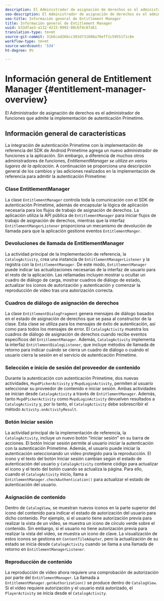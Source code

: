 ```yaml
---
description: El Administrador de asignación de derechos es el administrador de funciones que admite la implementación de autenticación Primetime.
seo-description: El Administrador de asignación de derechos es el administrador de funciones que admite la implementación de autenticación Primetime.
seo-title: Información general de Entitlement Manager
title: Información general de Entitlement Manager
uuid: b33dfae3-a132-4215-9992-80cbf4c87a61
translation-type: tm+mt
source-git-commit: 31b6cad26bcc393d731080a70eff1c59551f1c8e
workflow-type: tm+mt
source-wordcount: '534'
ht-degree: 0%

---
```



# Información general de Entitlement Manager {#entitlement-manager-overview}

El Administrador de asignación de derechos es el administrador de funciones que admite la implementación de autenticación Primetime.

## Información general de características

La integración de autenticación Primetime con la implementación de referencia del SDK de Android Primetime agrega un nuevo administrador de funciones a la aplicación. Sin embargo, a diferencia de muchos otros administradores de funciones, *EntitlementManager se utiliza en varios lugares de la aplicación*. A continuación se proporciona una descripción general de los cambios y las adiciones realizados en la implementación de referencia para admitir la autenticación Primetime:

### Clase EntitlementManager

La clase `EntitlementManager` controla toda la comunicación con el SDK de autenticación Primetime, además de encapsular la lógica de aplicación necesaria para los flujos de trabajo de asignación de derechos. La aplicación utiliza la API pública de `EntitlementManager` para iniciar flujos de trabajo de asignación de derechos, mientras que la interfaz `EntitlementMangerListener` proporciona un mecanismo de devolución de llamada para que la aplicación gestione eventos `EntitlementManger`.

### Devoluciones de llamada de EntitlementManager

La actividad principal de la Implementación de referencia, la `CatalogActivity`, crea una instancia de `EntitlementManagerListener` y la registra con la `EntitlementManager`. De este modo, `EntitlementManager` puede indicar las actualizaciones necesarias de la interfaz de usuario para el resto de la aplicación. Las rellamadas incluyen mostrar u ocultar un cuadro de diálogo de carga, mostrar cuadros de diálogo de estado, actualizar los iconos de autorización y autenticación y comenzar la reproducción de vídeo tras una autorización correcta.

### Cuadros de diálogo de asignación de derechos

La clase `EntitlementDialogFragment` genera mensajes de diálogo basados en el estado de asignación de derechos que se pasa al constructor de la clase. Esta clase se utiliza para los mensajes de éxito de autenticación, así como para todos los mensajes de error. El `CatalogActivity` muestra los cuadros de diálogo de asignación de derechos cuando recibe eventos específicos del `EntitlementManager`. Además, `CatalogActivity` implementa la interfaz `EntitlementDialogListener`, que incluye métodos de llamada de retorno para indicar cuándo se cierra un cuadro de diálogo o cuándo el usuario cierra la sesión en el servicio de autenticación Primetime.

### Selección e inicio de sesión del proveedor de contenido

Durante la autenticación con autenticación Primetime, dos nuevas actividades, `MvpdPickerActivity` y `MvpdLoginActivity`, permiten al usuario seleccionar su proveedor de contenido e iniciar sesión. Ambas actividades se inician desde `CatalogActivity` a través de `EntitlementManager`. Además, tanto `MvpdPickerActivity` como `MvpdLoginActivity` devuelven resultados a `CatalogActivity` y, por lo tanto, el `CatalogActivity` debe sobrescribir el método `Activity.onActivityResult`.

### Botón Iniciar sesión

La actividad principal de la implementación de referencia, la `CatalogActivity`, incluye un nuevo botón &quot;Iniciar sesión&quot; en su barra de acciones. El botón Iniciar sesión permite al usuario iniciar la autenticación con la autenticación Primetime. Además, el usuario puede iniciar la autenticación seleccionando un vídeo protegido para la reproducción. El icono y el texto del botón Iniciar sesión cambian según el estado de autenticación del usuario y `CatalogActivity` contiene código para actualizar el icono y el texto del botón cuando se actualiza la página. Para ello, cuando el `CatalogActivity` inicio, llama a `EntitlementManager.checkAuthentication()` para actualizar el estado de autenticación del usuario.

### Asignación de contenido

Dentro de `CatalogView`, se muestran nuevos iconos en la parte superior del icono del contenido para indicar el estado de autorización del usuario para dicho contenido. Por ejemplo, si el usuario tiene autorización previa para realizar la vista de un vídeo, se muestra un icono de círculo verde sobre el contenido. Sin embargo, si el usuario no tiene autorización previa para realizar la vista del vídeo, se muestra un icono de clave. La visualización de estos iconos se gestiona en `ContentTileAdapter`, pero la actualización de su estado se inicia desde `CatalogActivity` cuando se llama a una llamada de retorno en `EntitlementManagerListener`.

### Reproducción de contenido

La reproducción de vídeo ahora requiere una comprobación de autorización por parte del `EntitlementManager`. La llamada a `EntitlementManager.getAuthorization()` se produce dentro de `CatalogView`. Si el vídeo requiere autorización y el usuario está autorizado, el `PlayerActivity` se inicia desde el `CatalogActivity`.

